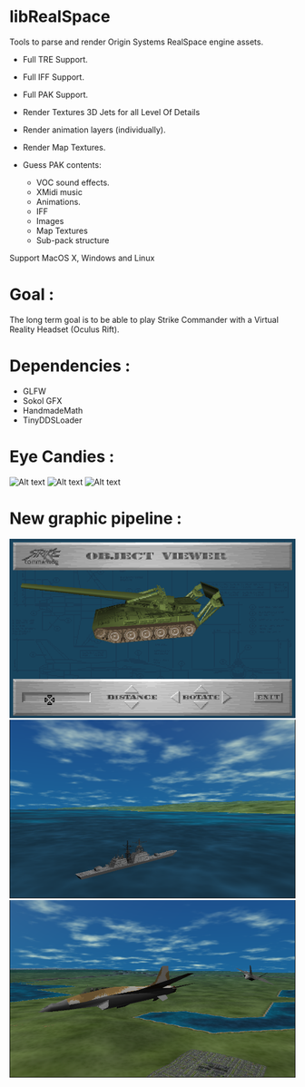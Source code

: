 libRealSpace
============

Tools to parse and render Origin Systems RealSpace engine assets.

- Full TRE Support.
- Full IFF Support.
- Full PAK Support.

- Render Textures 3D Jets for all Level Of Details
- Render animation layers (individually).
- Render Map Textures.

- Guess PAK contents:
     - VOC sound effects.
     - XMidi music
     - Animations.
     - IFF
     - Images
     - Map Textures
     - Sub-pack structure

Support MacOS X, Windows and Linux 

Goal :
======

The long term goal is to be able to play Strike Commander with a Virtual Reality Headset
(Oculus Rift).

Dependencies :
==============

- GLFW
- Sokol GFX
- HandmadeMath
- TinyDDSLoader

Eye Candies :
=============

![Alt text](pics/nice_sc_scene.png)
![Alt text](/pics/F-22.png)
![Alt text](/pics/face.png)

New graphic pipeline :
======================

![Alt text](/pics/object_viewer_00.png)
![Alt text](/pics/sea_and_sky_00.png)
![Alt text](/pics/chase_00.png)

